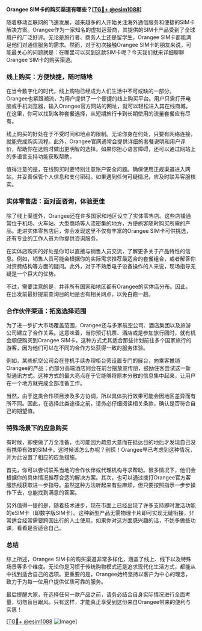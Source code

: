 **Orangee SIM卡的购买渠道有哪些？[[TG💪+ @esim1088](https://t.me/s/esim1088)]**

随着移动互联网的飞速发展，越来越多的人开始关注海外通信服务和便捷的SIM卡解决方案。Orangee作为一家知名的虚拟运营商，其提供的SIM卡产品受到了全球用户的广泛好评。无论是旅行者、商务人士还是留学生，Orangee SIM卡都能满足他们对通信服务的需求。然而，对于初次接触Orangee SIM卡的朋友来说，可能最关心的问题就是：在哪里可以买到这款SIM卡呢？今天我们就来详细聊聊Orangee SIM卡的购买渠道。

### 线上购买：方便快捷，随时随地

在当今数字化的时代，线上购物已经成为人们生活中不可或缺的一部分。Orangee也紧跟潮流，为用户提供了一个便捷的线上购买平台。用户只需打开电脑或手机浏览器，输入Orangee官方网站的网址，就可以轻松进入其在线商城。在这里，你可以找到各种套餐选择，从短期旅行卡到长期使用的流量套餐应有尽有。

线上购买的好处在于不受时间和地点的限制。无论你身在何处，只要有网络连接，就能完成购买流程。此外，Orangee官网通常会提供详细的套餐说明和用户评价，帮助你在选购时做出更明智的选择。如果你担心语言障碍，还可以通过网站上的多语言支持功能获取帮助。

值得注意的是，在线购买时要特别注意账户安全问题。确保使用正规渠道进入网站，并妥善保管个人信息和支付密码。如果遇到任何可疑情况，应及时联系客服核实。

### 实体零售店：面对面咨询，体验更佳

除了线上渠道外，Orangee还在许多国家和地区设立了实体零售店。这些店铺通常位于机场、火车站、大型商场等人流密集的地方，方便旅客随时购买所需的产品。走进实体零售店后，你会发现这里不仅有丰富的Orangee SIM卡可供挑选，还有专业的工作人员为你提供咨询服务。

在实体店购买的好处是你可以直接与销售人员交流，了解更多关于产品特性的信息。例如，销售人员可能会根据你的实际需求推荐最适合的套餐组合，或者解答你对资费结构等方面的疑问。此外，对于不熟悉电子设备操作的人来说，现场指导无疑是一个巨大的优势。

不过，需要注意的是，并非所有国家和地区都有Orangee的实体店分布。因此，在出发前最好提前查询目的地是否有相关网点，以免白跑一趟。

### 合作伙伴渠道：拓宽选择范围

为了进一步扩大市场覆盖范围，Orangee还与多家航空公司、酒店集团以及旅游公司建立了合作关系。这意味着，当你预订机票、酒店或是参加旅行团时，就有机会顺便购买到Orangee SIM卡。这种方式尤其适合那些计划前往多个国家旅行的游客，因为他们可以在不同的合作方处获得一致的服务体验。

例如，某些航空公司会在登机手续办理柜台旁设置专门的展台，向乘客推销Orangee的产品；而部分高端酒店则会在前台摆放宣传册，鼓励住客尝试这一新型通讯方式。这种方式的最大亮点在于它能够将原本分散的信息集中起来，让用户在一个地方就完成全部准备工作。

当然，由于这类合作项目涉及多方协调，所以具体执行效果可能会因地区差异而有所不同。因此，在选择此类途径之前，请务必仔细阅读相关条款，确认是否符合自己的期望值。

### 特殊场景下的应急购买

有时候，即使做了万全准备，也可能因为疏忽大意而在抵达目的地后才发现自己没有携带有效的SIM卡。这时候该怎么办呢？别慌！Orangee早已考虑到这种情况，并为此设置了相应的应急措施。

首先，你可以尝试联系当地的合作伙伴或代理机构寻求帮助。很多情况下，他们会根据你的具体情况推荐合适的解决方案。其次，也可以通过拨打Orangee官方客服热线获取进一步指导。虽然这种方法听起来有些麻烦，但只要按照指示一步步操作下去，总能找到满意的答案。

另外值得一提的是，随着技术进步，现在市面上已经出现了许多支持即时激活功能的eSIM卡（即数字版SIM卡）。这种新型产品无需物理卡片即可实现无缝衔接，非常适合经常需要跨国出行的人士使用。如果你对这方面感兴趣的话，不妨多做些功课，看看是否适合自己。

### 总结

综上所述，Orangee SIM卡的购买渠道非常多样化，涵盖了线上、线下以及特殊场景等多个维度。无论你是习惯于传统购物模式还是追求现代化生活方式，都能从中找到适合自己的选项。更重要的是，Orangee始终坚持以客户为中心的理念，致力于为每一位用户提供优质可靠的服务。

最后提醒大家，在选择任何一款产品之前，请务必结合自身实际情况进行全面考量，切勿盲目跟风。只有这样，才能真正享受到这份来自Orangee带来的便利与实惠！

[[TG💪+ @esim1088](https://t.me/s/esim1088) ![Image](https://i.postimg.cc/4NQfJmqS/Snipaste-2025-05-13-00-14-12.png)]